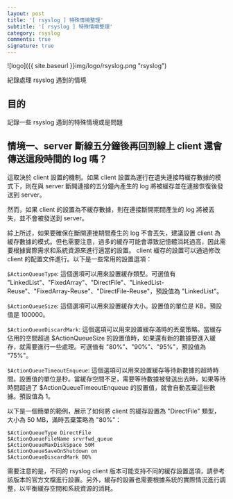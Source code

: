 ```yaml
---
layout: post
title: '[ rsyslog ] 特殊情境整理'
subtitle: '[ rsyslog ] 特殊情境整理'
category: rsyslog
comments: true
signature: true
---
```


![logo]({{ site.baseurl }}img/logo/rsyslog.png "rsyslog")

<div class="message">
    紀錄處理 rsyslog 遇到的情境
</div>


## 目的

記錄一些 rsyslog 遇到的特殊情境或是問題

## 情境一、server 斷線五分鐘後再回到線上 client 還會傳送這段時間的 log 嗎？

這取決於 client 設置的機制。如果 client 設置為運行在遺失連接時緩存數據的模式下，則在與 server 斷開連接的五分鐘內產生的 log 將被緩存並在連接恢復後發送到 server。

然而，如果 client 的設置為不緩存數據，則在連接斷開期間產生的 log 將被丟失，並不會被發送到 server。

綜上所述，如果要確保在斷開連接期間產生的 log 不會丟失，建議設置 client 為緩存數據的模式。但也需要注意，過多的緩存可能會導致記憶體消耗過高，因此需要根據實際需求和系統資源來進行適當的設置。
 client 緩存的設置可以通過修改 client 的配置文件進行。以下是一些常用的設置選項：

`$ActionQueueType`: 這個選項可以用來設置緩存類型。可選值有 "LinkedList"、"FixedArray"、"DirectFile"、"LinkedList-Reuse"、"FixedArray-Reuse"、"DirectFile-Reuse"，預設值為 "LinkedList"。

`$ActionQueueSize`: 這個選項可以用來設置緩存大小。設置值的單位是 KB。預設值是 100000。

`$ActionQueueDiscardMark`: 這個選項可以用來設置緩存滿時的丟棄策略。當緩存佔用的空間超過 $ActionQueueSize 的設置值時，如果還有新的數據要進入緩存，就需要進行一些處理。可選值有 "80%"、"90%"、"95%"，預設值為 "75%"。

`$ActionQueueTimeoutEnqueue`: 這個選項可以用來設置緩存等待新數據的超時時間。設置值的單位是秒。當緩存空間不足，需要等待數據被發送出去時，如果等待時間超過了 $ActionQueueTimeoutEnqueue 的設置值，就會自動丟棄這些數據。預設值為 1。

以下是一個簡單的範例，展示了如何將 client 的緩存設置為 "DirectFile" 類型，大小為 50 MB，滿時丟棄策略為 "80%"：

```
$ActionQueueType DirectFile
$ActionQueueFileName srvrfwd_queue
$ActionQueueMaxDiskSpace 50M
$ActionQueueSaveOnShutdown on
$ActionQueueDiscardMark 80%
```

需要注意的是，不同的 rsyslog client 版本可能支持不同的緩存設置選項，請參考該版本的官方文檔進行設置。另外，緩存的設置也需要根據系統的實際情況進行調整，以平衡緩存空間和系統資源的消耗。